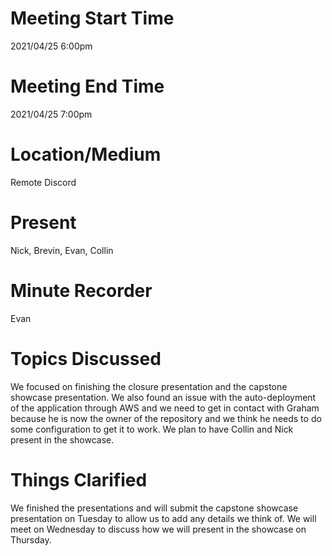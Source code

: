 # Meeting Start Time
2021/04/25 6:00pm

# Meeting End Time
2021/04/25 7:00pm

# Location/Medium
Remote Discord

# Present
Nick, Brevin, Evan, Collin

# Minute Recorder
Evan

# Topics Discussed 
We focused on finishing the closure presentation and the capstone showcase presentation. We also found an issue with the auto-deployment of the application through
AWS and we need to get in contact with Graham because he is now the owner of the repository and we think he needs to do some configuration to get it to work. We plan
to have Collin and Nick present in the showcase.

# Things Clarified
We finished the presentations and will submit the capstone showcase presentation on Tuesday to allow us to add any details we think of. We will meet on Wednesday to
discuss how we will present in the showcase on Thursday.

